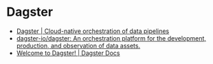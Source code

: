 # Dagster

* [Dagster | Cloud-native orchestration of data pipelines](https://dagster.io/)
* [dagster-io/dagster: An orchestration platform for the development, production, and observation of data assets.](https://github.com/dagster-io/dagster)
* [Welcome to Dagster! | Dagster Docs](https://docs.dagster.io/getting-started)
